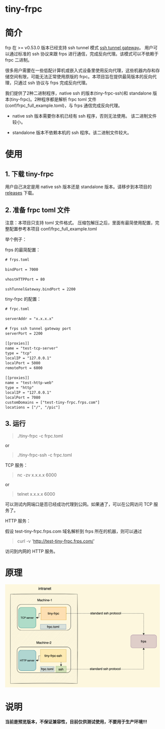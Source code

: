 # tiny-frpc

# 简介

frp 在 >= v0.53.0 版本已经支持 ssh tunnel 模式 [ssh tunnel gateway](https://github.com/fatedier/frp?tab=readme-ov-file#ssh-tunnel-gateway)。 用户可以通过标准的 ssh 协议来跟 frps 进行通信，完成反向代理。该模式可以不依赖于 frpc 二进制。

很多用户需要在一些低配计算机或嵌入式设备里使用反向代理，这些机器内存和存储空间有限，可能无法正常使用原版的 frpc。本项目旨在提供最简版本的反向代理，只通过 ssh 协议与 frps 完成反向代理。

我们提供了2种二进制程序，native ssh 的版本(tiny-frpc-ssh)和 standalone 版本(tiny-frpc)。2种程序都是解析 frpc toml 文件(conf/frpc_full_example.toml)，与 frps 通信完成反向代理。

* native ssh 版本需要你本机已经有 ssh 程序，否则无法使用。 该二进制文件较小。

* standalone 版本不依赖本机的 ssh 程序。该二进制文件较大。


# 使用

## 1. 下载 tiny-frpc
用户自己决定是用 native ssh 版本还是 standalone 版本。请移步到本项目的 [releases](https://github.com/gofrp/tiny-frpc/releases) 下载。


## 2. 准备 frpc toml 文件
注意：本项目只支持 toml 文件格式。
压缩包解压之后，里面有最简使用配置，完整配置参考本项目 conf/frpc_full_example.toml

举个例子：

frps 的最简配置：
```
# frps.toml

bindPort = 7000

vhostHTTPPort = 80

sshTunnelGateway.bindPort = 2200
```

tiny-frpc 的配置：
```
# frpc.toml

serverAddr = "x.x.x.x"

# frps ssh tunnel gateway port
serverPort = 2200

[[proxies]]
name = "test-tcp-server"
type = "tcp"
localIP = "127.0.0.1"
localPort = 5000
remotePort = 6000

[[proxies]]
name = "test-http-web"
type = "http"
localIP = "127.0.0.1"
localPort = 7080
customDomains = ["test-tiny-frpc.frps.com"]
locations = ["/", "/pic"]
```

## 3. 运行
> ./tiny-frpc -c frpc.toml

or

> ./tiny-frpc-ssh -c frpc.toml


TCP 服务：

> nc -zv x.x.x.x 6000

or

> telnet x.x.x.x 6000

可以测试内网端口是否已经成功代理到公网。如果通了，可以在公网访问 TCP 服务了。

HTTP 服务：

假设 test-tiny-frpc.frps.com 域名解析到 frps 所在的机器，则可以通过

> curl -v 'http://test-tiny-frpc.frps.com/'

访问到内网的 HTTP 服务。


# 原理
![how tiny frpc works](doc/pic/architecture.png)


# 说明

**当前是预览版本，不保证兼容性，目前仅供测试使用，不要用于生产环境!!!**

